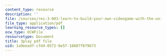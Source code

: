 ```yaml
---
content_type: resource
description: ''
file: /courses/res-3-003-learn-to-build-your-own-videogame-with-the-unity-game-engine-and-microsoft-kinect-january-iap-2017/1a9eeadfcfd405728e5f18607f879673_a4snWHyNTJ4.pdf
file_type: application/pdf
learning_resource_types: []
ocw_type: OCWFile
resourcetype: Document
title: 3play pdf file
uid: 1a9eeadf-cfd4-0572-8e5f-18607f879673
---
```

